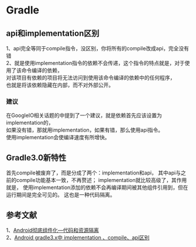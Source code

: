 
# Gradle

## api和implementation区别      
1、api完全等同于compile指令，没区别，你将所有的compile改成api，完全没有错       
2、就是使用implementation指令的依赖不会传递，这个指令的特点就是，对于使用了该命令编译的依赖，    
对该项目有依赖的项目将无法访问到使用该命令编译的依赖中的任何程序，       
也就是将该依赖隐藏在内部，而不对外部公开。      

### 建议
在GoogleIO相关话题的中提到了一个建议，就是依赖首先应该设置为implementation的，     
如果没有错，那就用implementation，如果有错，那么使用api指令。   
使用implementation会使编译速度有所增快。    

## Gradle3.0新特性
首先compile被废弃了，而是分成了两个：implementation和api，
其中api与之前的compile功能基本一致，不再赘述；
implementation就比较高级了，其作用就是，
使用implementation添加的依赖不会再编译期间被其他组件引用到，但在运行期间是完全可见的。
这也是一种代码隔离。


## 参考文献
1、[Android彻底组件化—代码和资源隔离](https://www.jianshu.com/p/c7459b59dcd5)   
2、[Android gradle3.x中 implementation 、compile、api区别](https://blog.csdn.net/u010296640/article/details/79114028)              


